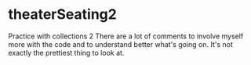 # theaterSeating2
Practice with collections 2
There are a lot of comments to involve myself more with the code and to understand better what's going on.
It's not exactly the prettiest thing to look at.
